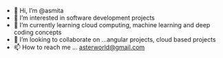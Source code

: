 - 👋 Hi, I’m @asmita
- 👀 I’m interested in software development projects
- 🌱 I’m currently learning cloud computing, machine learning and deep coding concepts
- 💞️ I’m looking to collaborate on ...angular projects, cloud based projects
- 📫 How to reach me ... asterworld@gmail.com

<!---
aattharkar/aattharkar is a ✨ special ✨ repository because its `README.md` (this file) appears on your GitHub profile.
You can click the Preview link to take a look at your changes.
--->
